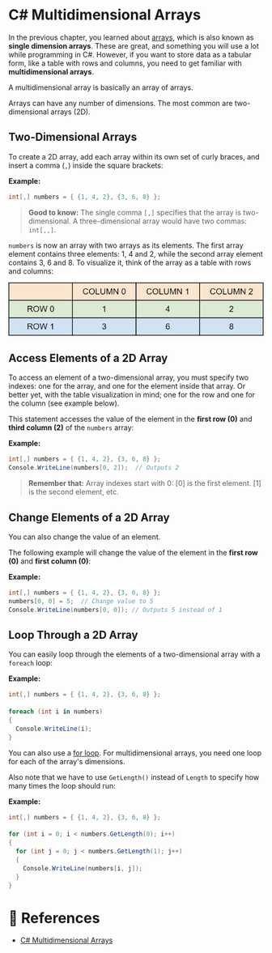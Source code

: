 # C# Multidimensional Arrays

In the previous chapter, you learned about [arrays](./cs-arrays.md), which is also known as **single dimension arrays**. These are great, and something you will use a lot while programming in C#. However, if you want to store data as a tabular form, like a table with rows and columns, you need to get familiar with **multidimensional arrays**.

A multidimensional array is basically an array of arrays.

Arrays can have any number of dimensions. The most common are two-dimensional arrays (2D).

## Two-Dimensional Arrays

To create a 2D array, add each array within its own set of curly braces, and insert a comma (`,`) inside the square brackets:

**Example:**

```cs
int[,] numbers = { {1, 4, 2}, {3, 6, 8} };
```

> **Good to know:** The single comma `[,]` specifies that the array is two-dimensional. A three-dimensional array would have two commas: `int[,,]`.

`numbers` is now an array with two arrays as its elements. The first array element contains three elements: 1, 4 and 2, while the second array element contains 3, 6 and 8. To visualize it, think of the array as a table with rows and columns:

![C# Multidimensional Arrays Column and Row](./assets/cs-multidimensional-arrays-col-row.png "C# Multidimensional Arrays Column and Row")

## Access Elements of a 2D Array

To access an element of a two-dimensional array, you must specify two indexes: one for the array, and one for the element inside that array. Or better yet, with the table visualization in mind; one for the row and one for the column (see example below).

This statement accesses the value of the element in the **first row (0)** and **third column (2)** of the `numbers` array:

**Example:**

```cs
int[,] numbers = { {1, 4, 2}, {3, 6, 8} };
Console.WriteLine(numbers[0, 2]);  // Outputs 2
```

> **Remember that:** Array indexes start with 0: [0] is the first element. [1] is the second element, etc.

## Change Elements of a 2D Array

You can also change the value of an element.

The following example will change the value of the element in the **first row (0)** and **first column (0)**:

**Example:**

```cs
int[,] numbers = { {1, 4, 2}, {3, 6, 8} };
numbers[0, 0] = 5;  // Change value to 5
Console.WriteLine(numbers[0, 0]); // Outputs 5 instead of 1
```

## Loop Through a 2D Array

You can easily loop through the elements of a two-dimensional array with a `foreach` loop:

**Example:**

```cs
int[,] numbers = { {1, 4, 2}, {3, 6, 8} };

foreach (int i in numbers)
{
  Console.WriteLine(i);
}
```

You can also use a [for loop](./cs-for-loop.md). For multidimensional arrays, you need one loop for each of the array's dimensions.

Also note that we have to use `GetLength()` instead of `Length` to specify how many times the loop should run:

**Example:**

```cs
int[,] numbers = { {1, 4, 2}, {3, 6, 8} };

for (int i = 0; i < numbers.GetLength(0); i++)
{
  for (int j = 0; j < numbers.GetLength(1); j++)
  {
    Console.WriteLine(numbers[i, j]);
  }
}
```

# 📜 References

- [C# Multidimensional Arrays](https://www.w3schools.com/cs/cs_arrays_multi.php)

